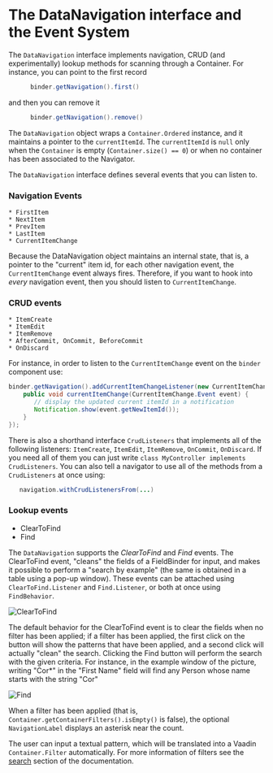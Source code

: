 # The DataNavigation interface and the Event System

The `DataNavigation` interface implements navigation, CRUD (and experimentally) lookup methods for scanning through a Container. For instance, you can point to the first record

```java
      binder.getNavigation().first()
```

and then you can remove it

```java
      binder.getNavigation().remove()
```

The `DataNavigation` object wraps a `Container.Ordered` instance, and it maintains a pointer to the `currentItemId`. The `currentItemId` is `null` only when the `Container` is empty (`Container.size() == 0`) or when no container has been associated to the Navigator.


The `DataNavigation` interface defines several events that you can listen to.


### Navigation Events
	* FirstItem
	* NextItem
	* PrevItem
	* LastItem
	* CurrentItemChange


Because the DataNavigation object maintains an internal state, that is, a pointer to the "current" item id, for each other navigation event,  the `CurrentItemChange` event always fires. Therefore, if you want to hook into *every* navigation event, then you should listen to `CurrentItemChange`.

### CRUD events
	* ItemCreate
	* ItemEdit
	* ItemRemove
	* AfterCommit, OnCommit, BeforeCommit
	* OnDiscard



For instance, in order to listen to the `CurrentItemChange` event on the `binder` component use:

```java
binder.getNavigation().addCurrentItemChangeListener(new CurrentItemChange.Listener(){
    public void currentItemChange(CurrentItemChange.Event event) {
       // display the updated current itemId in a notification
       Notification.show(event.getNewItemId());
    }
});
```

There is also a shorthand interface `CrudListeners` that implements all of the following listeners: `ItemCreate`, `ItemEdit`, `ItemRemove`, `OnCommit`, `OnDiscard`. If you need all of them you can just write `class MyController implements CrudListeners`. You can also tell a navigator to use all of the methods from a `CrudListeners` at once using:

```java
   navigation.withCrudListenersFrom(...)
```



### Lookup events

   * ClearToFind
   * Find

The `DataNavigation` supports the *ClearToFind* and *Find* events. The ClearToFind event, "cleans" the fields of a FieldBinder for input, and makes it possible to perform a "search by example" (the same is obtained in a table using a pop-up window). These events can be attached using `ClearToFind.Listener` and `Find.Listener`, or both at once using `FindBehavior`.


![ClearToFind](http://i.imgur.com/AfrRFlT.png)

The default behavior for the ClearToFind event is to clear the fields when no filter has been applied; if a filter has been applied, the first click on the button will show the patterns that have been applied, and a second click will actually "clean" the search. Clicking the Find button will perform the search with the given criteria. For instance, in the example window of the picture, writing "Cor*" in the "First Name" field will find any Person whose name starts with the string "Cor"  

![Find](http://i.imgur.com/1ls24gW.png)

When a filter has been applied (that is, `Container.getContainerFilters().isEmpty()` is false), the optional `NavigationLabel` displays an asterisk near the count.

The user can input a textual pattern, which will be translated into a Vaadin `Container.Filter` automatically. For more information of filters see the [search](../search) section of the documentation.
